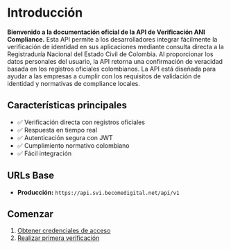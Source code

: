 # Introducción

**Bienvenido a la documentación oficial de la API de Verificación ANI Compliance.** Esta API permite a los desarrolladores integrar fácilmente la verificación de identidad en sus aplicaciones mediante consulta directa a la Registraduría Nacional del Estado Civil de Colombia. Al proporcionar los datos personales del usuario, la API retorna una confirmación de veracidad basada en los registros oficiales colombianos. La API está diseñada para ayudar a las empresas a cumplir con los requisitos de validación de identidad y normativas de compliance locales.

## Características principales

* ✅ Verificación directa con registros oficiales
* ✅ Respuesta en tiempo real
* ✅ Autenticación segura con JWT
* ✅ Cumplimiento normativo colombiano
* ✅ Fácil integración

## URLs Base

* **Producción:** `https://api.svi.becomedigital.net/api/v1`



## Comenzar

1. [Obtener credenciales de acceso](authentication.md)
2. [Realizar primera verificación](endpoints/verification.md)

